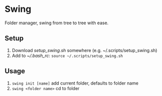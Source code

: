 # Swing
Folder manager, swing from tree to tree with ease.

## Setup
1. Download _setup\_swing.sh_ somewhere (e.g. ~/.scripts/setup\_swing.sh)
2. Add to _~/.bash\_rc_: `source ~/.scripts/setup_swing.sh`

## Usage
1. `swing init [name]` add current folder, defaults to folder name
2. `swing <folder name>` cd to folder
